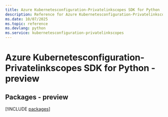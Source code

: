 ```yaml
---
title: Azure Kubernetesconfiguration-Privatelinkscopes SDK for Python
description: Reference for Azure Kubernetesconfiguration-Privatelinkscopes SDK for Python
ms.date: 10/07/2025
ms.topic: reference
ms.devlang: python
ms.service: kubernetesconfiguration-privatelinkscopes
---
```

# Azure Kubernetesconfiguration-Privatelinkscopes SDK for Python - preview
## Packages - preview
[!INCLUDE [packages](kubernetesconfiguration-privatelinkscopes-index.md)]